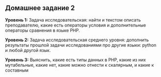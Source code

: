 ## Домашнее задание 2

**Уровень 1:**
Задача исследовательская: найти и текстом описать преподавателю, какие есть операторы условия и дополнительные операторы сравнения в языке PHP.


**Уровень 2:**
Задача исследовательская среднего уровня: дополнить результаты прошлой задачи исследованиями про другие языки: python и  любой другой язык.


**Уровень 3:**
Выяснить, какие есть типы данных в PHP, какие из них мутабельные, какие нет, какие можно отнести к скалярным, и какие к составным

